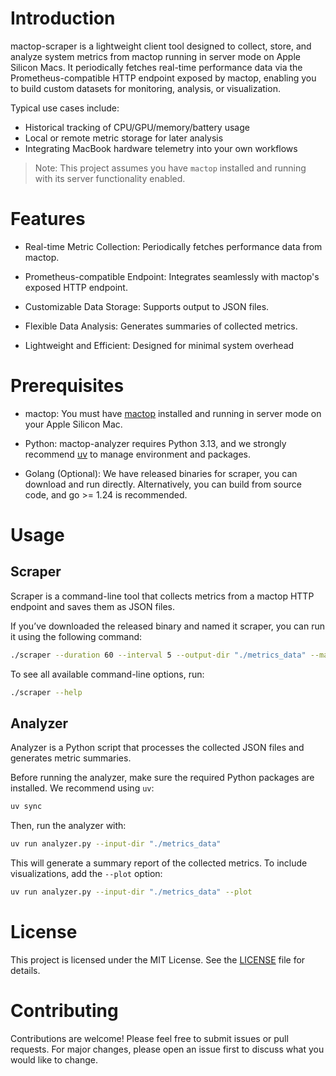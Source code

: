 # Introduction
mactop-scraper is a lightweight client tool designed to collect, store, and analyze system metrics from mactop running in server mode on Apple Silicon Macs. It periodically fetches real-time performance data via the Prometheus-compatible HTTP endpoint exposed by mactop, enabling you to build custom datasets for monitoring, analysis, or visualization.

Typical use cases include:

- Historical tracking of CPU/GPU/memory/battery usage
- Local or remote metric storage for later analysis
- Integrating MacBook hardware telemetry into your own workflows

> Note: This project assumes you have `mactop` installed and running with its server functionality enabled.


# Features

- Real-time Metric Collection: Periodically fetches performance data from mactop.

- Prometheus-compatible Endpoint: Integrates seamlessly with mactop's exposed HTTP endpoint.

- Customizable Data Storage: Supports output to JSON files.

- Flexible Data Analysis: Generates summaries of collected metrics.

- Lightweight and Efficient: Designed for minimal system overhead


# Prerequisites

- mactop: You must have [mactop](https://github.com/context-labs/mactop) installed and running in server mode on your Apple Silicon Mac.

- Python: mactop-analyzer requires Python 3.13, and we strongly recommend [uv](https://github.com/astral-sh/uv) to manage environment and packages.

- Golang (Optional): We have released binaries for scraper, you can download and run directly. Alternatively, you can build from source code, and go >= 1.24 is recommended.


# Usage

## Scraper

Scraper is a command-line tool that collects metrics from a mactop HTTP endpoint and saves them as JSON files.

If you’ve downloaded the released binary and named it scraper, you can run it using the following command:

```bash
./scraper --duration 60 --interval 5 --output-dir "./metrics_data" --mactop-url "http://192.168.1.5:2211"
```

To see all available command-line options, run:

```bash
./scraper --help
```

## Analyzer

Analyzer is a Python script that processes the collected JSON files and generates metric summaries.

Before running the analyzer, make sure the required Python packages are installed. We recommend using `uv`:

```bash
uv sync
```

Then, run the analyzer with:

```bash
uv run analyzer.py --input-dir "./metrics_data"
```

This will generate a summary report of the collected metrics.
To include visualizations, add the `--plot` option:

```bash
uv run analyzer.py --input-dir "./metrics_data" --plot
```


# License

This project is licensed under the MIT License. See the [LICENSE](LICENSE) file for details.


# Contributing

Contributions are welcome! Please feel free to submit issues or pull requests. For major changes, please open an issue first to discuss what you would like to change.
